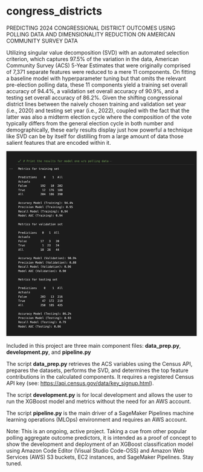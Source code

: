 # congress_districts
PREDICTING 2024 CONGRESSIONAL DISTRICT OUTCOMES USING POLLING DATA AND DIMENSIONALITY REDUCTION ON AMERICAN COMMUNITY SURVEY DATA

Utilizing singular value decomposition (SVD) with an automated selection criterion, which captures 97.5% of the variation in the data, American Community Survey (ACS) 5-Year Estimates that were originally comprised of 7,371 separate features were reduced to a mere 11 components. On fitting a baseline model with hyperparameter tuning but that omits the relevant pre-election polling data, these 11 components yield a training set overall accuracy of 94.4%, a validation set overall accuracy of 90.9%, and a testing set overall accuracy of 86.2%. Given the shifting congressional district lines between the naively chosen training and validation set year (i.e., 2020) and testing set year (i.e., 2022), coupled with the fact that the latter was also a midterm election cycle where the composition of the vote typically differs from the general election cycle in both number and demographically, these early results display just how powerful a technique like SVD can be by itself for distilling from a large amount of data those salient features that are encoded within it.

![metrics](images/metrics.png)

Included in this project are three main component files: **data_prep.py**, **development.py**, and **pipeline.py**

The script **data_prep.py** retrieves the ACS variables using the Census API, prepares the datasets, performs the SVD, and determines the top feature contributions in the calculated components. It requires a registered Census API key (see: https://api.census.gov/data/key_signup.html). 

The script **development.py** is for local development and allows the user to run the XGBoost model and metrics without the need for an AWS account.

The script **pipeline.py** is the main driver of a SageMaker Pipelines machine learning operations (MLOps) environment and requires an AWS account.

Note: This is an ongoing, active project. Taking a cue from other popular polling aggregate outcome predictors, it is intended as a proof of concept to show the development and deployment of an XGBoost classification model using Amazon Code Editor (Visual Studio Code-OSS) and Amazon Web Services (AWS) S3 buckets, EC2 instances, and SageMaker Pipelines. Stay tuned.